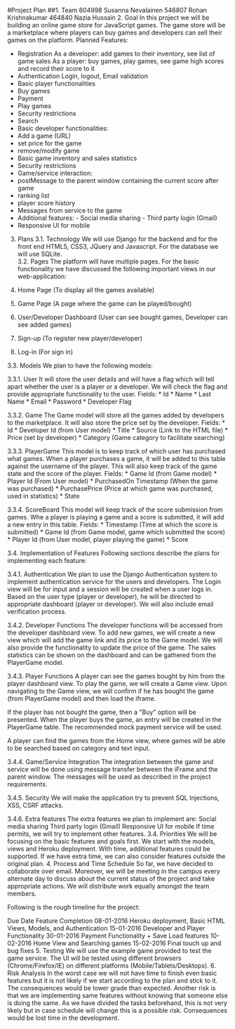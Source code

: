 #Project Plan
##1. Team
604998 Susanna Nevalainen
546807 Rohan Krishnakumar
464840 Nazia Hussain
2. Goal
In this project we will be building an online game store for JavaScript games. The game store will be a marketplace where players can buy games and developers can sell their games on the platform.
Planned Features:
- Registration
As a developer: add games to their inventory, see list of game sales
As a player: buy games, play games, see game high scores and record their score to it
- Authentication
Login, logout, Email validation
- Basic player functionalities
- Buy games
- Payment
- Play games
- Security restrictions
- Search 
- Basic developer functionalities:
- Add a game (URL)
- set price for the game
- remove/modify game
- Basic game inventory and sales statistics
- Security restrictions
- Game/service interaction:
- postMessage to the parent window containing the current score after game 
- ranking list 
- player score history
- Messages from service to the game
- Additional features:
		- Social media sharing
		- Third party login (Gmail)
- Responsive UI for mobile
3. Plans
3.1. Technology 
We will use Django for the backend and for the front end HTML5, CSS3, JQuery and Javascript. For the database we will use SQLite.  
3.2. Pages
The platform will have multiple pages. For the basic functionality we have discussed the following important views in our web-application:


1. Home Page (To display all the games available)
2. Game Page (A page where the game can be played/bought)
3. User/Developer Dashboard (User can see bought games, Developer can see added games)
4. Sign-up (To register new player/developer)
5. Log-in (For sign in)


3.3. Models	
We plan to have the following models:


3.3.1. User 
It will store the user details and will have a flag which will tell apart whether the user is a player or a developer. We will check the flag and provide appropriate functionality to the user.
Fields:
	* Id
	* Name
	* Last Name
	* Email
	* Password
	* Developer Flag


3.3.2. Game
The Game model will store all the games added by developers to the marketplace. It will also store the price set by the developer.
Fields:
	* Id
	* Developer Id (from User model)
	* Title
	* Source (Link to the HTML file)
	* Price (set by developer)
	* Category (Game category to facilitate searching)
	
3.3.3. PlayerGame
This model is to keep track of which user has purchased what games. When a player purchases a game, it will be added to this table against the username of the player. This will also keep track of the game state and the score of the player.
Fields:
	* Game Id (from Game model)
	* Player Id (From User model)
	* PurchasedOn Timestamp (When the game was purchased)
	* PurchasePrice (Price at which game was purchased, used in statistics)
	* State
	
3.3.4. ScoreBoard
This model will keep track of the score submission from games. Whe a player is playing a game and a score is submitted, it will add a new entry in this table. 
Fields:
	* Timestamp (Time at which the score is submitted)
	* Game Id (from Game model, game which submitted the score)
	* Player Id (from User model, player playing the game)
	* Score 


3.4. Implementation of Features
Following sections describe the plans for implementing each feature:


3.4.1. Authentication
We plan to use the Django Authentication system to implement authentication service for the users and developers. The Login view will be for input and a session will be created when a user logs in. Based on the user type (player or developer), he will be directed to appropriate dashboard (player or developer). We will also include email verification process. 


3.4.2. Developer Functions
The developer functions will be accessed from the developer dashboard view. To add new games, we will create a new view which will add the game link and its price to the Game model. We will also provide the functionality to update the price of the game. The sales statistics can be shown on the dashboard and can be gathered from the PlayerGame model. 


3.4.3. Player Functions
A player can see the games bought by him from the player dashboard view. To play the game, we will create a Game view. Upon navigating to the Game view, we will confirm if he has bought the game (from PlayerGame model) and then load the iframe.


If the player has not bought the game, then a "Buy" option will be presented. When the player buys the game, an entry will be created in the PlayerGame table. The recommended mock payment service will be used. 


A player can find the games from the Home view, where games will be able to be searched based on category and text input.


3.4.4. Game/Service Integration
The integration between the game and service will be done using message transfer between the iFrame and the parent window. The messages will be used as described in the project requirements.


3.4.5. Security
We will make the application try to prevent SQL Injections, XSS, CSRF attacks.


3.4.6. Extra features
The extra features we plan to implement are:
Social media sharing
Third party login (Gmail)
Responsive UI for mobile
If time permits, we will try to implement other features. 
3.4. Priorities
We will be focusing on the basic features and goals first. We start with the models, views and Heroku deployment. With time, additional features could be supported. If we have extra time, we can also consider features outside the original plan.
4. Process and Time Schedule
So far, we have decided to collaborate over email. Moreover, we will be meeting in the campus every alternate day to discuss about the current status of the project and take appropriate actions. We will distribute work equally amongst the team members.


Following is the rough timeline for the project:


Due Date	Feature Completion
08-01-2016	Heroku deployment, Basic HTML Views, Models, and Authentication
15-01-2016	Developer and Player Functionality
30-01-2016	Payment Functionality + Save Load features
10-02-2016	Home View and Searching games
15-02-2016	Final touch up and bug fixes
5. Testing
We will use the example game provided to test the game service. The UI will be tested using different browsers (Chrome/Firefox/IE) on different platforms (Mobile/Tablets/Desktops).
6. Risk Analysis
In the worst case we will not have time to finish even basic features but it is not likely if we start according to the plan and stick to it. The consequences would be lower grade than expected.
Another risk is that we are implementing same features without knowing that someone else is doing the same. As we have divided the tasks beforehand, this is not very likely but in case schedule will change this is a possible risk. Consequences would be lost time in the development.